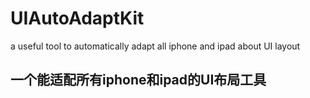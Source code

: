 # UIAutoAdaptKit
a useful tool to automatically adapt all iphone and ipad about UI layout


## 一个能适配所有iphone和ipad的UI布局工具

